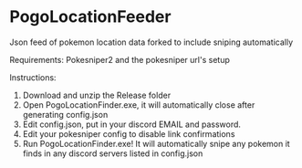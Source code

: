# PogoLocationFeeder
Json feed of pokemon location data
 forked to include sniping automatically

Requirements: Pokesniper2 and the pokesniper url's setup

Instructions:

1. Download and unzip the Release folder
2. Open PogoLocationFinder.exe, it will automatically close after generating config.json
3. Edit config.json, put in your discord EMAIL and password.
4. Edit your pokesniper config to disable link confirmations
5. Run PogoLocationFinder.exe! It will automatically snipe any pokemon it finds in any discord servers listed in config.json
